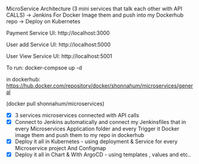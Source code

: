 MicroService Architecture (3 mini services that talk each other with API CALLS) -> Jenkins For Docker Image them and push into my Dockerhub repo -> Deploy on Kubernetes

Payment Service UI: http://localhost:3000

User add Service UI: http://localhost:5000

User View Service UI: http://localhost:5001

To run:
docker-compsoe up -d


in dockerhub:
https://hub.docker.com/repository/docker/shonnahum/microservices/general

(docker pull shonnahum/microservices)

-  [X] 3 services microservices connected with API calls 
-  [X] Connect to Jenkins automatically and connect my Jenkinsfiles that in every Microservices Application folder and every Trigger it Docker image them and push them to my repo in dockerhub
-  [X] Deploy it all in Kubernetes - using deployment & Service for every Microservice project And Configmap
-  [X] Deploy it all in Chart & With ArgoCD - using templates , values and etc..